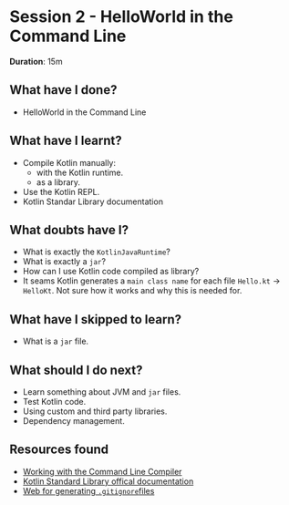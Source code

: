 # Session 2 - HelloWorld in the Command Line

**Duration**: 15m

## What have I done?

- HelloWorld in the Command Line

## What have I learnt?

- Compile Kotlin manually:
  - with the Kotlin runtime.
  - as a library.
- Use the Kotlin REPL.
- Kotlin Standar Library documentation

## What doubts have I?

- What is exactly the `KotlinJavaRuntime`?
- What is exactly a `jar`?
- How can I use Kotlin code compiled as library?
- It seams Kotlin generates a `main class name` for
each file `Hello.kt` -> `HelloKt`. Not sure how it works
and why this is needed for.

## What have I skipped to learn?

- What is a `jar` file.

## What should I do next?

- Learn something about JVM and `jar` files.
- Test Kotlin code.
- Using custom and third party libraries.
- Dependency management.

## Resources found

- [Working with the Command Line Compiler](https://kotlinlang.org/docs/tutorials/command-line.html)
- [Kotlin Standard Library offical documentation](https://kotlinlang.org/api/latest/jvm/stdlib/)
- [Web for generating `.gitignore`files](http://gitignore.io/)